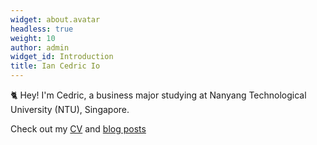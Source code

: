 ```yaml
---
widget: about.avatar
headless: true
weight: 10
author: admin
widget_id: Introduction
title: Ian Cedric Io
---
```

🐈 Hey! I'm Cedric, a business major studying at Nanyang Technological University (NTU), Singapore.

Check out my [CV](/about/) and [blog posts](https://cedric130813.medium.com/)